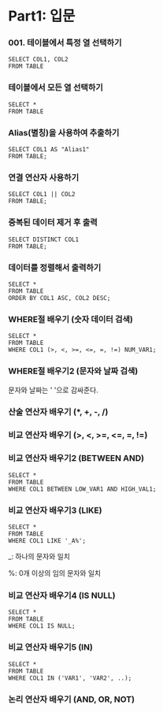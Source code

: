 # Part1: 입문
### 001. 테이블에서 특정 열 선택하기
```
SELECT COL1, COL2
FROM TABLE
```

### 테이블에서 모든 열 선택하기
```
SELECT *
FROM TABLE
```

### Alias(별칭)을 사용하여 추출하기
```
SELECT COL1 AS "Alias1"
FROM TABLE;
```

### 연결 연산자 사용하기
```
SELECT COL1 || COL2
FROM TABLE;
```

### 중복된 데이터 제거 후 출력
```
SELECT DISTINCT COL1
FROM TABLE;
```

### 데이터를 정렬해서 출력하기
```
SELECT * 
FROM TABLE 
ORDER BY COL1 ASC, COL2 DESC;
```

### WHERE절 배우기 (숫자 데이터 검색)
```
SELECT * 
FROM TABLE
WHERE COL1 (>, <, >=, <=, =, !=) NUM_VAR1;
```

### WHERE절 배우기2 (문자와 날짜 검색)
문자와 날짜는 ' '으로 감싸준다.

### 산술 연산자 배우기 (*, +, -, /)

### 비교 연산자 배우기 (>, <, >=, <=, =, !=)

### 비교 연산자 배우기2 (BETWEEN AND)
```
SELECT * 
FROM TABLE
WHERE COL1 BETWEEN LOW_VAR1 AND HIGH_VAL1;
```

### 비교 연산자 배우기3 (LIKE)
```
SELECT * 
FROM TABLE
WHERE COL1 LIKE '_A%';
```

_: 하나의 문자와 일치

%: 0개 이상의 임의 문자와 일치

### 비교 연산자 배우기4 (IS NULL)
```
SELECT * 
FROM TABLE
WHERE COL1 IS NULL;
```

### 비교 연산자 배우기5 (IN)
```
SELECT * 
FROM TABLE
WHERE COL1 IN ('VAR1', 'VAR2', ..);
```
### 논리 연산자 배우기 (AND, OR, NOT)
